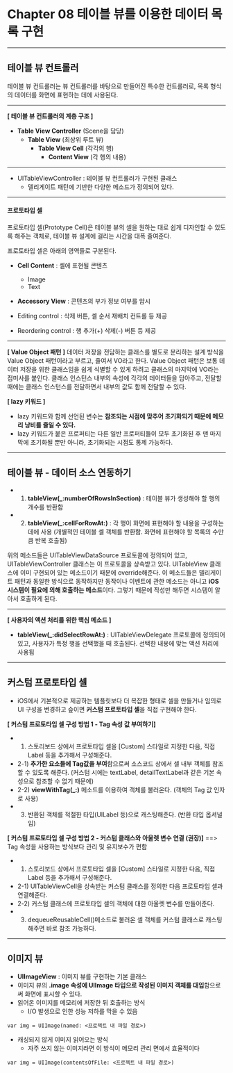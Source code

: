 # Chapter 08 테이블 뷰를 이용한 데이터 목록 구현
----

## 테이블 뷰 컨트롤러
테이블 뷰 컨트롤러는 뷰 컨트롤러를 바탕으로 만들어진 특수한 컨트롤러로, 목록 형식의 데이터를 화면에 표현하는 데에 사용된다.

----
**[ 테이블 뷰 컨트롤러의 계층 구조 ]**
- **Table View Controller** (Scene을 담당)
    - **Table View** (최상위 루트 뷰)
        - **Table View Cell** (각각의 행)
            - **Content View** (각 행의 내용)

----
- UITableViewController : 테이블 뷰 컨트롤러가 구현된 클래스
    - 델리게이트 패턴에 기반한 다양한 메소드가 정의되어 있다.

----
#### 프로토타입 셀
프로토타입 셀(Prototype Cell)은 테이블 뷰의 셀을 원하는 대로 쉽게 디자인할 수 있도록 해주는 객체로, 테이블 뷰 설계에 걸리는 시간을 대폭 줄여준다.

프로토타입 셀은 아래의 영역들로 구분된다.
- **Cell Content** : 셀에 표현될 콘텐츠
    - Image
    - Text
- **Accessory View** : 콘텐츠의 부가 정보 여부를 암시

- Editing control : 삭제 버튼, 셀 순서 재배치 컨트롤 등 제공
- Reordering control : 행 추가(+) 삭제(-) 버튼 등 제공


----
**[ Value Object 패턴 ]**
데이터 저장을 전담하는 클래스를 별도로 분리하는 설계 방식을 Value Object 패턴이라고 부르고, 줄여서 VO라고 한다.
Value Object 패턴은 보통 데이터 저장을 위한 클래스임을 쉽게 식별할 수 있게 하려고 클래스의 마지막에 VO라는 접미사를 붙인다.
클래스 인스턴스 내부의 속성에 각각의 데이터들을 담아주고, 전달할 때에는 클래스 인스턴스를 전달하면서 내부의 값도 함께 전달할 수 있다.


**[ lazy 키워드 ]**
- lazy 키워드와 함께 선언된 변수는 **참조되는 시점에 맞추어 초기화되기 때문에 메모리 낭비를 줄일 수 있다.**
- lazy 키워드가 붙은 프로퍼티는 다른 일반 프로퍼티들이 모두 초기화된 후 맨 마지막에 초기화될 뿐만 아니라, 초기화되는 시점도 통제 가능하다.







----
## 테이블 뷰 - 데이터 소스 연동하기
- 1) **tableView(_:numberOfRowsInSection)** : 테이블 뷰가 생성해야 할 행의 개수를 반환함
- 2) **tableView(_:cellForRowAt:)** : 각 행이 화면에 표현해야 할 내용을 구성하는 데에 사용 (개별적인 테이블 셀 객체를 반환함. 화면에 표현해야 할 목록의 수만큼 반복 호출됨)

위의 메소드들은 UITableViewDataSource 프로토콜에 정의되어 있고, UITableViewController 클래스는 이 프로토콜을 상속받고 있다.
UITableView 클래스에 이미 구현되어 있는 메소드이기 때문에 override해준다.
이 메소드들은 델리게이트 패턴과 동일한 방식으로 동작하지만 동작이나 이벤트에 관한 메소드는 아니고 **iOS 시스템이 필요에 의해 호출하는 메소드**이다. 그렇기 때문에 작성만 해두면 시스템이 알아서 호출하게 된다.

----
**[ 사용자의 액션 처리를 위한 핵심 메소드 ]**
- **tableView(_:didSelectRowAt:)** : UITableViewDelegate 프로토콜에 정의되어 있고, 사용자가 특정 행을 선택했을 때 호출된다. 선택한 내용에 맞는 액션 처리에 사용됨







----
## 커스텀 프로토타입 셀
- iOS에서 기본적으로 제공하는 템플릿보다 더 복잡한 형태로 셀을 만들거나 임의로 UI 구성을 변경하고 슾이면 **커스텀 프로토타입 셀**을 직접 구현해야 한다.

**[ 커스텀 프로토타입 셀 구성 방법 1 - Tag 속성 값 부여하기]**
- 1) 스토리보드 상에서 프로토타입 셀을 [Custom] 스타일로 지정한 다음, 직접 Label 등을 추가해서 구성해준다.
- 2-1) **추가한 요소들에 Tag값을 부여**함으로써 소스코드 상에서 셀 내부 객체를 참조할 수 있도록 해준다. (커스텀 시에는 textLabel, detailTextLabel과 같은 기본 속성으로 참조할 수 없기 때문에)
- 2-2) **viewWithTag(_:)** 메소드를 이용하여 객체를 불러온다. (객체의 Tag 값 인자로 사용)
- 3) 반환된 객체를 적절한 타입(UILabel 등)으로 캐스팅해준다. (반환 타입 옵셔널임)

**[ 커스텀 프로토타입 셀 구성 방법 2 - 커스텀 클래스와 아울렛 변수 연결 (권장)]**
 ==> Tag 속성을 사용하는 방식보다 관리 및 유지보수가 편함
- 1) 스토리보드 상에서 프로토타입 셀을 [Custom] 스타일로 지정한 다음, 직접 Label 등을 추가해서 구성해준다.
- 2-1) UITableViewCell을 상속받는 커스텀 클래스를 정의한 다음 프로토타입 셀과 연결해준다.
- 2-2) 커스텀 클래스에 프로토타입 셀의 객체에 대한 아울렛 변수를 만들어준다.
- 3) dequeueReusableCell()메소드로 불러온 셀 객체를 커스텀 클래스로 캐스팅해주면 바로 참조 가능하다.





----
## 이미지 뷰
- **UIImageView** : 이미지 뷰를 구현하는 기본 클래스
- 이미지 뷰의 **.image 속성에 UIImage 타입으로 작성된 이미지 객체를 대입**함으로써 화면에 표시할 수 있다.
- 읽어온 이미지를 메모리에 저장한 뒤 호출하는 방식
    - I/O 발생으로 인한 성능 저하를 막을 수 있음
```
var img = UIImage(named: <프로젝트 내 파일 경로>)
```
- 캐싱되지 않게 이미지 읽어오는 방식
    - 자주 쓰지 않는 이미지라면 이 방식이 메모리 관리 면에서 효율적이다
```
var img = UIImage(contentsOfFile: <프로젝트 내 파일 경로>)
```
